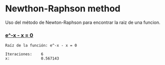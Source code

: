 # Newthon-Raphson method

Uso del método de Newton-Raphson para encontrar la raiz de una funcion.

### [e^-x - x = 0](e^-x.sce)
```
Raíz de la función: e^-x - x = 0

Iteraciones:    6
x:              0.567143
```
